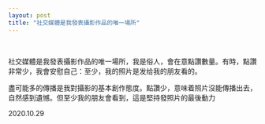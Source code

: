 ```yaml
---
layout: post
title: "社交媒體是我發表攝影作品的唯一場所"
---
```


  
&nbsp;
&nbsp;


社交媒體是我發表攝影作品的唯一場所，我是俗人，會在意點讚數量。有時，點讚非常少，我會安慰自己：至少，我的照片是发给我的朋友看的。

盡可能多的傳播是我對攝影的基本創作態度。點讚少，意味着照片沒能傳播出去，自然感到遺憾。但至少我的朋友會看到，這是堅持發照片的最後動力

2020.10.29